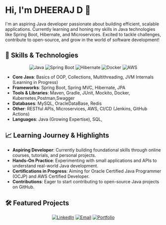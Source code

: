 # Hi, I'm DHEERAJ D 👋

I'm an aspiring Java developer passionate about building efficient, scalable applications. Currently learning and honing my skills in Java technologies like Spring Boot, Hibernate, and Microservices. Excited to tackle challenges, contribute to open-source, and grow in the world of software development!

## 🚀 Skills & Technologies

<div align="center">
  <img src="https://img.shields.io/badge/Java-ED8B00?style=for-the-badge&logo=java&logoColor=white" alt="Java" />
  <img src="https://img.shields.io/badge/Spring_Boot-6DB33F?style=for-the-badge&logo=spring-boot&logoColor=white" alt="Spring Boot" />
  <img src="https://img.shields.io/badge/Hibernate-59666C?style=for-the-badge&logo=hibernate&logoColor=white" alt="Hibernate" />
  <img src="https://img.shields.io/badge/Docker-2496ED?style=for-the-badge&logo=docker&logoColor=white" alt="Docker" />
  <img src="https://img.shields.io/badge/AWS-FF9900?style=for-the-badge&logo=amazon-aws&logoColor=white" alt="AWS" />
  <!-- Add more badges as you learn new tools -->
</div>

- **Core Java**: Basics of OOP, Collections, Multithreading, JVM Internals (Learning in Progress)
- **Frameworks**: Spring Boot, Spring MVC, Hibernate, JPA
- **Tools & Libraries**: Maven, Gradle, JUnit, Mockito, Docker, Kubernetes,Postman,Swagger
- **Databases**: MySQL, OracleDataBase,  Redis
- **Other**: RESTful APIs, Microservices, AWS, CI/CD (Jenkins, GitHub Actions)
- **Languages**: Java (Growing Expertise), SQL,  

## 📈 Learning Journey & Highlights

- **Aspiring Developer**: Currently building foundational skills through online courses, tutorials, and personal projects.
- **Hands-On Practice**: Experimenting with small applications and APIs to understand real-world Java development.
- **Certifications in Progress**: Aiming for Oracle Certified Java Programmer (OCJP) and AWS Certified Developer.
- **Contributions**: Eager to start contributing to open-source Java projects on GitHub.

## 🛠️ Featured Projects

<div align="center"> <a href="https://linkedin.com/in/dheeraj-d-29a00717b"><img src="https://img.shields.io/badge/LinkedIn-0077B5?style=for-the-badge&logo=linkedin&logoColor=white" alt="LinkedIn" /></a> <a href="mailto:your.email@example.com"><img src="https://img.shields.io/badge/Email-D14836?style=for-the-badge&logo=gmail&logoColor=white" alt="Email" /></a> <a href="https://yourportfolio.com"><img src="https://img.shields.io/badge/Portfolio-000000?style=for-the-badge&logo=github&logoColor=white" alt="Portfolio" /></a> </div>

